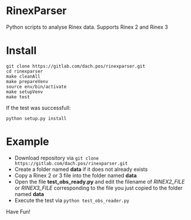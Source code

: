 # RinexParser

Python scripts to analyse Rinex data. Supports Rinex 2 and Rinex 3

# Install

```
git clone https://gitlab.com/dach.pos/rinexparser.git
cd rinexparser
make cleanAll
make prepareVenv
source env/bin/activate
make setupVenv
make test
```

If the test was successfull:

``` python setup.py install ```

# Example

* Download repository via `git clone https://gitlab.com/dach.pos/rinexparser.git`
* Create a folder named **data** if it does not already exists
* Copy a Rinex 2 or 3 file into the folder named **data**
* Open the file **test_obs_ready.py** and edit the filename of *RINEX2_FILE* or *RINEX3_FILE* corresponding to the file you just copied to the folder named **data**
* Execute the test via `python test_obs_reader.py`

Have Fun!
